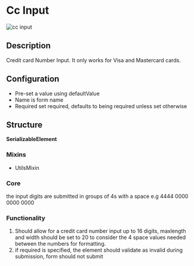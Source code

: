  # Cc Input

![cc input](https://i.postimg.cc/ZRZNG5yD/Screenshot-from-2023-01-20-12-03-18.png)

## Description

Credit card Number Input. It only works for Visa and Mastercard cards.

## Configuration

- Pre-set a value using defaultValue
- Name is form name
- Required set required, defaults to being required unless set otherwise

## Structure

**SerializableElement**

### Mixins

- UtilsMixin

### Core

the input digits are submitted in groups of 4s with a space e.g 4444 0000 0000 0000

### Functionality

1. Should allow for a credit card number input up to 16 digits, maxlength and width should be set to 20 to consider the 4 space values needed between the numbers for formatting.
2. if required is specified, the element should validate as invalid during submission, form should not submit
